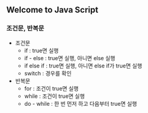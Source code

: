 ## Welcome to Java Script

### 조건문, 반복문

- 조건문
    - if : true면 실행
    - if - else : true면 실행, 아니면 else 실행
    - if else if : true면 실행, 아니면 else if가 true면 실행
    - switch : 경우를 확인
- 반복문
    - for : 조건이 true면 실행
    - while : 조건이 true면 실행
    - do - while : 한 번 먼저 하고 다음부터 true면 실행

